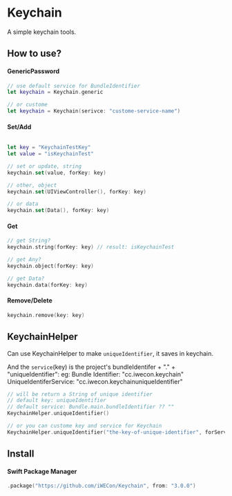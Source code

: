 # Keychain

A simple keychain tools.

## How to use?


#### GenericPassword
```swift
// use default service for BundleIdentifier
let keychain = Keychain.generic

// or custome
let keychain = Keychain(serivce: "custome-service-name")
```

#### Set/Add
```swift

let key = "KeychainTestKey"
let value = "isKeychainTest"

// set or update, string
keychain.set(value, forKey: key)

// other, object
keychain.set(UIViewController(), forKey: key)

// or data
keychain.set(Data(), forKey: key)
```

#### Get
```swift
// get String?
keychain.string(forKey: key) // result: isKeychainTest

// get Any?
keychain.object(forKey: key)

// get Data?
keychain.data(forKey: key)
```

#### Remove/Delete
```swift
keychain.remove(key: key)
```


## KeychainHelper

Can use KeychainHelper to make `uniqueIdentifier`, it saves in keychain.

And the `service`(key) is the project's bundleIdentifer + "." + "uniqueIdentifier":
eg: 
Bundle Identifier: "cc.iwecon.keychain"
UniqueIdentiferService: "cc.iwecon.keychainuniqueIdentifier" 


```swift
// will be return a String of unique identifier
// default key: uniqueIdentifier
// default service: Bundle.main.bundleIdentifier ?? ""
KeychainHelper.uniqueIdentifier()

// or you can custome key and service for Keychain
KeychainHelper.uniqueIdentifier("the-key-of-unique-identifier", forService: "com.xxxx.app.service")
```


## Install


#### Swift Package Manager
```swift
.package("https://github.com/iWECon/Keychain", from: "3.0.0")
```
